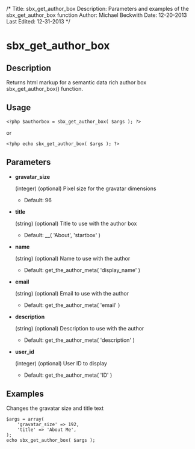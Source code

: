 /*
Title: sbx_get_author_box
Description: Parameters and examples of the sbx_get_author_box function
Author: Michael Beckwith
Date: 12-20-2013
Last Edited: 12-31-2013
 */

# sbx_get_author_box

## Description

Returns html markup for a semantic data rich author box sbx_get_author_box() function.

## Usage

	<?php $authorbox = sbx_get_author_box( $args ); ?>

or

	<?php echo sbx_get_author_box( $args ); ?>

## Parameters

* **gravatar_size**

	(integer) (optional) Pixel size for the gravatar dimensions

	* Default: 96

* **title**

	(string) (optional) Title to use with the author box

	* Default: __( 'About', 'startbox' )

* **name**

	(string) (optional) Name to use with the author

	* Default: get_the_author_meta( 'display_name' )

* **email**

	(string) (optional) Email to use with the author

	* Default: get_the_author_meta( 'email' )

* **description**

	(string) (optional) Description to use with the author

	* Default: get_the_author_meta( 'description' )

* **user_id**

	(integer) (optional) User ID to display

	* Default: get_the_author_meta( 'ID' )

## Examples

Changes the gravatar size and title text

	$args = array(
		'gravatar_size' => 192,
		'title' => 'About Me',
	);
	echo sbx_get_author_box( $args );
